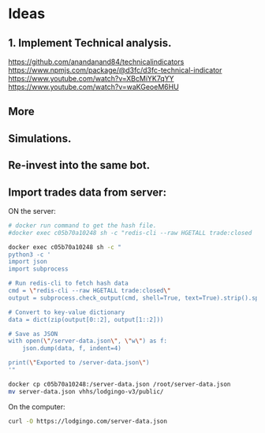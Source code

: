 # Ideas

## 1. Implement Technical analysis.

https://github.com/anandanand84/technicalindicators
https://www.npmjs.com/package/@d3fc/d3fc-technical-indicator
https://www.youtube.com/watch?v=XBcMiYK7qYY
https://www.youtube.com/watch?v=waKGeoeM6HU

## More

## Simulations.

## Re-invest into the same bot.


## Import trades data from server:


ON the server:
```bash
# docker run command to get the hash file.
#docker exec c05b70a10248 sh -c "redis-cli --raw HGETALL trade:closed | awk 'ORS=NR%2?\",\":\",\\n\"' | sed 's/^/{/;s/$/}/' > /server-data.json"

docker exec c05b70a10248 sh -c "
python3 -c '
import json
import subprocess

# Run redis-cli to fetch hash data
cmd = \"redis-cli --raw HGETALL trade:closed\"
output = subprocess.check_output(cmd, shell=True, text=True).strip().split(\"\\n\")

# Convert to key-value dictionary
data = dict(zip(output[0::2], output[1::2]))

# Save as JSON
with open(\"/server-data.json\", \"w\") as f:
    json.dump(data, f, indent=4)

print(\"Exported to /server-data.json\")
'"

docker cp c05b70a10248:/server-data.json /root/server-data.json
mv server-data.json vhhs/lodgingo-v3/public/
```

On the computer:

```bash
curl -O https://lodgingo.com/server-data.json
```